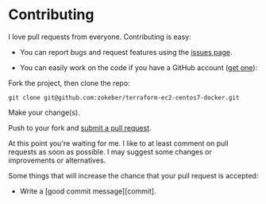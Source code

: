 # Contributing

I love pull requests from everyone. Contributing is easy:

* You can report bugs and request features using the [issues page][issues].

[issues]: https://github.com/zokeber/terraform-ec2-centos7-docker/issues

* You can easily work on the code if you have a GitHub account ([get one][github]):

[github]: https://github.com/join

Fork the project, then clone the repo:

    git clone git@github.com:zokeber/terraform-ec2-centos7-docker.git

Make your change(s).

Push to your fork and [submit a pull request][pr].

[pr]: https://github.com/zokeber/terraform-ec2-centos7-docker/compare/

At this point you're waiting for me. I like to at least comment on pull requests
as soon as possible. I may suggest some changes or improvements or alternatives.

Some things that will increase the chance that your pull request is accepted:

* Write a [good commit message][commit].